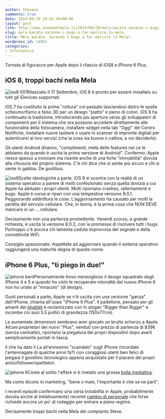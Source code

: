 ```yaml
---
author: thesave
comments: true
date: 2014-09-29 19:42:34+00:00
layout: post
link: http://www.atomodelmale.it/2014/09/29/mela-bacata-saranno-i-bugs-a-far-marcire-la-mela/
slug: mela-bacata-saranno-i-bugs-a-far-marcire-la-mela
title: Mela bacata. Saranno i bugs a far marcire la Mela?
wordpress_id: 14961
categories:
- Informatica
---
```


Tornata di figuracce per Apple dopo il rilascio di iOS8 e iPhone 6 Plus.



## iOS 8, troppi bachi nella Mela



![ios8 001](http://www.atomodelmale.it/wp-content/uploads/2014/09/ios8-001-300x212.jpg)Rilasciato il 17 Settembre, iOS 8 è pronto per essere installato su tutti gli iDevices supportati.

iOS 7 ha costituito la prima "rottura" col passato lasciandosi dietro le spalle scheumorfismo e falso 3D per un design "piatto" e pieno di colori.
iOS 8 ha continuato la tradizione, introducendo più apertura verso gli sviluppatori di componenti per il sistema che ora possono accedere direttamente alle funzionalità della fotocamera, installare widget nella tab "Oggi" del Centro Notifiche, installare nuove tastiere o usare lo scanner di impronte digitali per autenticarsi ai loro servizi (che la cosa sia buona o cattiva, a voi deciderlo).

Gli utenti Android diranno, "complimenti, metà delle features noi ce le abbiamo da quando è uscita la prima versione di Android". Confermo. Apple riesce spesso a innovare ma risente anche di una forte "immobilità" dovuta alla chiusura del proprio sistema. C'è chi dice che si sente più sicuro e chi si sente in gabbia. De gustibus.

![ios8](http://www.atomodelmale.it/wp-content/uploads/2014/09/ios8-300x183.jpg)Scelte ideologiche a parte, iOS 8 si scontra con la realtà di un sistema operativo a parere di molti confezionato senza quella dovizia a cui Apple ha abituato i propri utenti. Molti riportano crashes, rallentamenti e bugs. Apple è corsa ai ripari con una tempestiva versione 8.0.1. Peggiorando addirittura le cose. L'aggiornamento ha causato per molti la perdita del servizio cellulare. Che, in teoria, è la prima cosa che NON DEVE mancare in un ... cellulare.

Decisamente non una partenza promettente. Venerdì scorso, a grande richiesta, è uscita la versione 8.0.2, con la promessa di risolvere tutti i bugs. Purtroppo c'è ancora chi lamenta caduta improvvisa del segnale e della connettività WiFi.

Consiglio spassionato. Aspettate ad aggiornare quando il sistema operativo raggiungerà una maturità degna di questo nome.





## iPhone 6 Plus, "ti piego in due!"



![iphone bent](http://www.atomodelmale.it/wp-content/uploads/2014/09/iphone-bent-300x168.jpg)Personalmente trovo meraviglioso il design squadrato degli iPhone 4 e 5 e quando ho visto le recuperate rotondità del nuovo iPhone 6 non ho urlato al "miracolo" (di design).

Gusti personali a parte, Apple se n'è uscita con una versione "ganza" dell'iPhone, chiama all'uopo "iPhone 6 Plus". Il padellone, pensato per gli amanti dei [phablet](http://en.wikipedia.org/wiki/Phablet) e reclamizzato con lo slogan "Bigger than Bigger" e incombe coi suoi 5.5 pollici di grandezza (150x77cm).

Le aumentate dimensioni sembrano aver giocato un brutto scherzo a Apple. Alcuni proprietari dei nuovi "Plus", venduti con prezzo di partenza di 839€ (senza contratto), riportano la piegatura dei propri dispositivi dopo averli semplicemente portati in tasca.

Il che ha dato il La all'ennesimo "scandalo" sugli iPhone (ricordate l'antennagate di qualche anno fa?) con coraggiosi utenti ben felici di piegare il gioiellino tecnologico appena acquistato per il piacere dei propri amici/follower/spettatori.

![iphone 6](http://www.atomodelmale.it/wp-content/uploads/2014/09/iphone-6-300x232.jpg)Come al solito l'affare si è rivelato una grossa [bolla mediatica](http://www.theguardian.com/technology/2014/sep/29/iphone-6-plus-bending-overblown-consumer-reports).

Ma come dicono in marketing, "bene o male, l'importante è che se ne parli".

I recenti episodi confermano una certa instabilità in Apple, probabilmente dovuta anche al (relativamente) recente [cambio di personale](http://www.forbes.com/sites/connieguglielmo/2012/10/29/apple-says-ios-chief-forstall-retail-chief-browett-to-depart-among-management-shakeup/) che forse richiede ancora un po' di rodaggio per entrare a pieno regime.

Decisamente troppi bachi nella Mela del compianto Steve.
